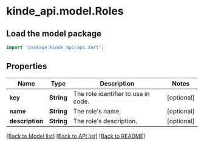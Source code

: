 # kinde_api.model.Roles

## Load the model package
```dart
import 'package:kinde_api/api.dart';
```

## Properties
Name | Type | Description | Notes
------------ | ------------- | ------------- | -------------
**key** | **String** | The role identifier to use in code. | [optional] 
**name** | **String** | The role's name. | [optional] 
**description** | **String** | The role's description. | [optional] 

[[Back to Model list]](../README.md#documentation-for-models) [[Back to API list]](../README.md#documentation-for-api-endpoints) [[Back to README]](../README.md)


